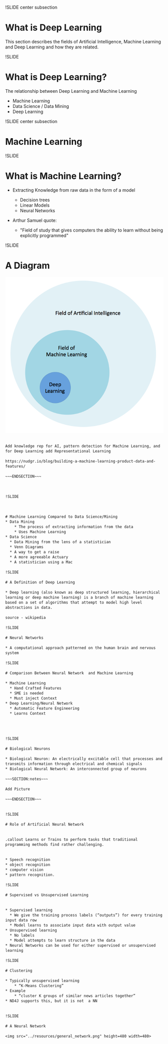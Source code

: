 !SLIDE center subsection

# What is Deep Learning

This section describes the fields of Artificial Intelligence, Machine Learning and Deep Learning and how they are related.


!SLIDE 

# What is Deep Learning?

The relationship between Deep Learning and Machine Learning

* Machine Learning
* Data Science / Data Mining
* Deep Learning


!SLIDE center subsection

# Machine Learning

!SLIDE


# What is Machine Learning?

* Extracting Knowledge from raw data in the form of a model
  * Decision trees
  * Linear Models
  * Neural Networks

* Arthur Samuel quote:
  * "Field of study that gives computers the ability to learn without being explicitly programmed"

!SLIDE

# A Diagram

![alt text](../resources/venn.png)


~~~SECTION:notes~~~

Add knowledge rep for AI, pattern detection for Machine Learning, and for Deep Learning add Representational Learning

https://nudgr.io/blog/building-a-machine-learning-product-data-and-features/

~~~ENDSECTION~~~



!SLIDE



# Machine Learning Compared to Data Science/Mining
* Data Mining
    * The process of extracting information from the data
    * Uses Machine Learning
* Data Science
  * Data Mining from the lens of a statistician
  * Venn Diagrams
  * A way to get a raise
  * A more agreeable Actuary
  * A statistician using a Mac

!SLIDE

# A Definition of Deep Learning

* Deep learning (also known as deep structured learning, hierarchical learning or deep machine learning) is a branch of machine learning based on a set of algorithms that attempt to model high level abstractions in data.

source - wikipedia

!SLIDE

# Neural Networks

* A computational approach patterned on the human brain and nervous system

!SLIDE

# Comparison Between Neural Network  and Machine Learning

* Machine Learning
  * Hand Crafted Features
  * SME is needed
  * Must inject Context
* Deep Learning/Neural Network
  * Automatic Feature Engineering
  * Learns Context




!SLIDE

# Biological Neurons

* Biological Neuron: An electrically excitable cell that processes and transmits information through electrical and chemical signals
* Biological Neural Network: An interconnected group of neurons

~~~SECTION:notes~~~

Add Picture

~~~ENDSECTION~~~


!SLIDE

# Role of Artificial Neural Network


.callout Learns or Trains to perform tasks that traditional programming methods find rather challenging.


* Speech recognition 
* object recognition 
* computer vision 
* pattern recognition.

!SLIDE

# Supervised vs Unsupervised Learning


* Supervised learning
  * We give the training process labels (“outputs”) for every training input data row
  * Model learns to associate input data with output value
* Unsupervised learning
  * No labels
  * Model attempts to learn structure in the data
* Neural Networks can be used for either supervised or unsupervised learning

!SLIDE

# Clustering

* Typically unsupervised learning
	* “K-Means Clustering”
* Example
	* “cluster K groups of similar news articles together”
* ND4J supports this, but it is not  a NN


!SLIDE

# A Neural Network

<img src="../resources/general_network.png" height=480 width=480>





